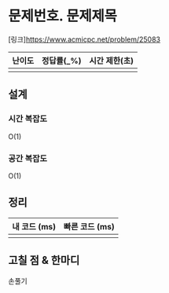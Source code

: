 # 문제번호. 문제제목

[링크]https://www.acmicpc.net/problem/25083

| 난이도 | 정답률(\_%) | 시간 제한(초) |
| :----: | :---------: | :-----------: |
|        |             |               |

## 설계

### 시간 복잡도
O(1)
### 공간 복잡도
O(1)
## 정리

| 내 코드 (ms) | 빠른 코드 (ms) |
| :----------: | :------------: |
|              |                |

## 고칠 점 & 한마디
손풀기
